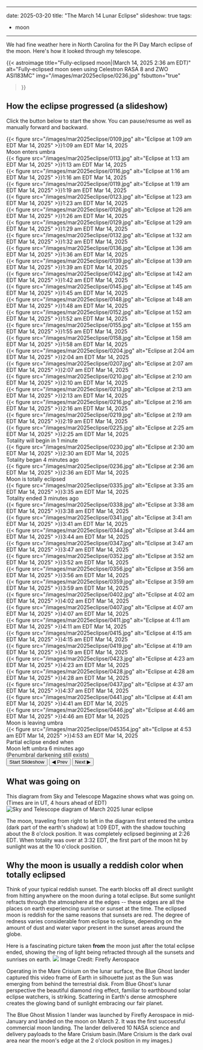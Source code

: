 ------
date: 2025-03-20
title: "The March 14 Lunar Eclipse"
slideshow: true
tags:
- moon
---
 
<!--use_slideshow causes the necessary css from assets/css/slideshow.css to be included in the header of the 
    resulting html if and only if this is a post containing use_slideshow. This required a mod to _includes/head.html-->

We had fine weather here in North Carolina for the Pi Day March eclipse of the moon. Here's how it looked through my telescope.

<!--more-->
{{< astroimage
title="Fully-eclipsed moon|(March 14, 2025 2:36 am EDT)"
   alt="Fully-eclipsed moon seen using Celestron RASA 8 and ZWO ASI183MC"
   img="/images/mar2025eclipse/0236.jpg"
   fsbutton="true"
>}}

## How the eclipse progressed (a slideshow)
Click the button below to start the show. You can pause/resume as well as manually forward and backward.
<div class="slideshow-container">
<div class="slideshow">
<div class="slide">{{< figure src="/images/mar2025eclipse/0109.jpg" alt="Eclipse at 1:09 am EDT Mar 14, 2025" >}}<span class="caption">1:09 am EDT Mar 14, 2025<br>Moon enters umbra</span></div>
<div class="slide">{{< figure src="/images/mar2025eclipse/0113.jpg" alt="Eclipse at 1:13 am EDT Mar 14, 2025" >}}<span class="caption">1:13 am EDT Mar 14, 2025</span></div>
<div class="slide">{{< figure src="/images/mar2025eclipse/0116.jpg" alt="Eclipse at 1:16 am EDT Mar 14, 2025" >}}<span class="caption">1:16 am EDT Mar 14, 2025</span></div>
<div class="slide">{{< figure src="/images/mar2025eclipse/0119.jpg" alt="Eclipse at 1:19 am EDT Mar 14, 2025" >}}<span class="caption">1:19 am EDT Mar 14, 2025</span></div>
<div class="slide">{{< figure src="/images/mar2025eclipse/0123.jpg" alt="Eclipse at 1:23 am EDT Mar 14, 2025" >}}<span class="caption">1:23 am EDT Mar 14, 2025</span></div>
<div class="slide">{{< figure src="/images/mar2025eclipse/0126.jpg" alt="Eclipse at 1:26 am EDT Mar 14, 2025" >}}<span class="caption">1:26 am EDT Mar 14, 2025</span></div>
<div class="slide">{{< figure src="/images/mar2025eclipse/0129.jpg" alt="Eclipse at 1:29 am EDT Mar 14, 2025" >}}<span class="caption">1:29 am EDT Mar 14, 2025</span></div>
<div class="slide">{{< figure src="/images/mar2025eclipse/0132.jpg" alt="Eclipse at 1:32 am EDT Mar 14, 2025" >}}<span class="caption">1:32 am EDT Mar 14, 2025</span></div>
<div class="slide">{{< figure src="/images/mar2025eclipse/0136.jpg" alt="Eclipse at 1:36 am EDT Mar 14, 2025" >}}<span class="caption">1:36 am EDT Mar 14, 2025</span></div>
<div class="slide">{{< figure src="/images/mar2025eclipse/0139.jpg" alt="Eclipse at 1:39 am EDT Mar 14, 2025" >}}<span class="caption">1:39 am EDT Mar 14, 2025</span></div>
<div class="slide">{{< figure src="/images/mar2025eclipse/0142.jpg" alt="Eclipse at 1:42 am EDT Mar 14, 2025" >}}<span class="caption">1:42 am EDT Mar 14, 2025</span></div>
<div class="slide">{{< figure src="/images/mar2025eclipse/0145.jpg" alt="Eclipse at 1:45 am EDT Mar 14, 2025" >}}<span class="caption">1:45 am EDT Mar 14, 2025</span></div>
<div class="slide">{{< figure src="/images/mar2025eclipse/0148.jpg" alt="Eclipse at 1:48 am EDT Mar 14, 2025" >}}<span class="caption">1:48 am EDT Mar 14, 2025</span></div>
<div class="slide">{{< figure src="/images/mar2025eclipse/0152.jpg" alt="Eclipse at 1:52 am EDT Mar 14, 2025" >}}<span class="caption">1:52 am EDT Mar 14, 2025</span></div>
<div class="slide">{{< figure src="/images/mar2025eclipse/0155.jpg" alt="Eclipse at 1:55 am EDT Mar 14, 2025" >}}<span class="caption">1:55 am EDT Mar 14, 2025</span></div>
<div class="slide">{{< figure src="/images/mar2025eclipse/0158.jpg" alt="Eclipse at 1:58 am EDT Mar 14, 2025" >}}<span class="caption">1:58 am EDT Mar 14, 2025</span></div>
<div class="slide">{{< figure src="/images/mar2025eclipse/0204.jpg" alt="Eclipse at 2:04 am EDT Mar 14, 2025" >}}<span class="caption">2:04 am EDT Mar 14, 2025</span></div>
<div class="slide">{{< figure src="/images/mar2025eclipse/0207.jpg" alt="Eclipse at 2:07 am EDT Mar 14, 2025" >}}<span class="caption">2:07 am EDT Mar 14, 2025</span></div>
<div class="slide">{{< figure src="/images/mar2025eclipse/0210.jpg" alt="Eclipse at 2:10 am EDT Mar 14, 2025" >}}<span class="caption">2:10 am EDT Mar 14, 2025</span></div>
<div class="slide">{{< figure src="/images/mar2025eclipse/0213.jpg" alt="Eclipse at 2:13 am EDT Mar 14, 2025" >}}<span class="caption">2:13 am EDT Mar 14, 2025</span></div>
<div class="slide">{{< figure src="/images/mar2025eclipse/0216.jpg" alt="Eclipse at 2:16 am EDT Mar 14, 2025" >}}<span class="caption">2:16 am EDT Mar 14, 2025</span></div>
<div class="slide">{{< figure src="/images/mar2025eclipse/0219.jpg" alt="Eclipse at 2:19 am EDT Mar 14, 2025" >}}<span class="caption">2:19 am EDT Mar 14, 2025</span></div>
<div class="slide">{{< figure src="/images/mar2025eclipse/0225.jpg" alt="Eclipse at 2:25 am EDT Mar 14, 2025" >}}<span class="caption">2:25 am EDT Mar 14, 2025<br>Totality will begin in 1 minute</span></div>
<div class="slide" data-duration="2000">{{< figure src="/images/mar2025eclipse/0230.jpg" alt="Eclipse at 2:30 am EDT Mar 14, 2025" >}}<span class="caption">2:30 am EDT Mar 14, 2025<br>Totality began 4 minutes ago</span></div>
<div class="slide" data-duration="4000">{{< figure src="/images/mar2025eclipse/0236.jpg" alt="Eclipse at 2:36 am EDT Mar 14, 2025" >}}<span class="caption">2:36 am EDT Mar 14, 2025<br>Moon is totally eclipsed</span></div>
<div class="slide">{{< figure src="/images/mar2025eclipse/0335.jpg" alt="Eclipse at 3:35 am EDT Mar 14, 2025" >}}<span class="caption">3:35 am EDT Mar 14, 2025<br>Totality ended 3 minutes ago</span></div>
<div class="slide">{{< figure src="/images/mar2025eclipse/0338.jpg" alt="Eclipse at 3:38 am EDT Mar 14, 2025" >}}<span class="caption">3:38 am EDT Mar 14, 2025</span></div>
<div class="slide">{{< figure src="/images/mar2025eclipse/0341.jpg" alt="Eclipse at 3:41 am EDT Mar 14, 2025" >}}<span class="caption">3:41 am EDT Mar 14, 2025</span></div>
<div class="slide">{{< figure src="/images/mar2025eclipse/0344.jpg" alt="Eclipse at 3:44 am EDT Mar 14, 2025" >}}<span class="caption">3:44 am EDT Mar 14, 2025</span></div>
<div class="slide">{{< figure src="/images/mar2025eclipse/0347.jpg" alt="Eclipse at 3:47 am EDT Mar 14, 2025" >}}<span class="caption">3:47 am EDT Mar 14, 2025</span></div>
<div class="slide">{{< figure src="/images/mar2025eclipse/0352.jpg" alt="Eclipse at 3:52 am EDT Mar 14, 2025" >}}<span class="caption">3:52 am EDT Mar 14, 2025</span></div>
<div class="slide">{{< figure src="/images/mar2025eclipse/0356.jpg" alt="Eclipse at 3:56 am EDT Mar 14, 2025" >}}<span class="caption">3:56 am EDT Mar 14, 2025</span></div>
<div class="slide">{{< figure src="/images/mar2025eclipse/0359.jpg" alt="Eclipse at 3:59 am EDT Mar 14, 2025" >}}<span class="caption">3:59 am EDT Mar 14, 2025</span></div>
<div class="slide">{{< figure src="/images/mar2025eclipse/0402.jpg" alt="Eclipse at 4:02 am EDT Mar 14, 2025" >}}<span class="caption">4:02 am EDT Mar 14, 2025</span></div>
<div class="slide">{{< figure src="/images/mar2025eclipse/0407.jpg" alt="Eclipse at 4:07 am EDT Mar 14, 2025" >}}<span class="caption">4:07 am EDT Mar 14, 2025</span></div>
<div class="slide">{{< figure src="/images/mar2025eclipse/0411.jpg" alt="Eclipse at 4:11 am EDT Mar 14, 2025" >}}<span class="caption">4:11 am EDT Mar 14, 2025</span></div>
<div class="slide">{{< figure src="/images/mar2025eclipse/0415.jpg" alt="Eclipse at 4:15 am EDT Mar 14, 2025" >}}<span class="caption">4:15 am EDT Mar 14, 2025</span></div>
<div class="slide">{{< figure src="/images/mar2025eclipse/0419.jpg" alt="Eclipse at 4:19 am EDT Mar 14, 2025" >}}<span class="caption">4:19 am EDT Mar 14, 2025</span></div>
<div class="slide">{{< figure src="/images/mar2025eclipse/0423.jpg" alt="Eclipse at 4:23 am EDT Mar 14, 2025" >}}<span class="caption">4:23 am EDT Mar 14, 2025</span></div>
<div class="slide">{{< figure src="/images/mar2025eclipse/0428.jpg" alt="Eclipse at 4:28 am EDT Mar 14, 2025" >}}<span class="caption">4:28 am EDT Mar 14, 2025</span></div>
<div class="slide">{{< figure src="/images/mar2025eclipse/0437.jpg" alt="Eclipse at 4:37 am EDT Mar 14, 2025" >}}<span class="caption">4:37 am EDT Mar 14, 2025</span></div>
<div class="slide">{{< figure src="/images/mar2025eclipse/0441.jpg" alt="Eclipse at 4:41 am EDT Mar 14, 2025" >}}<span class="caption">4:41 am EDT Mar 14, 2025</span></div>
<div class="slide">{{< figure src="/images/mar2025eclipse/0446.jpg" alt="Eclipse at 4:46 am EDT Mar 14, 2025" >}}<span class="caption">4:46 am EDT Mar 14, 2025<br>Moon is leaving umbra</span></div>
<div class="slide">{{< figure src="/images/mar2025eclipse/045354.jpg" alt="Eclipse at 4:53 am EDT Mar 14, 2025" >}}<span class="caption">4:53 am EDT Mar 14, 2025<br>Partial eclipse ended when<br>Moon left umbra 6 minutes ago<br>(Penumbral darkening still exists)</span></div>
</div>

<div class="controls">
  <button id="slideshowControl" type="button">Start Slideshow</button>
  <button id="prevSlide" type="button">◀ Prev</button>
  <button id="nextSlide" type="button">Next ▶</button>
</div>
</div>

## What was going on
This diagram from Sky and Telescope Magazine shows what was going on. (Times are in UT, 4 hours ahead of EDT)
![Sky and Telescope diagram of March 2025 lunar eclipse](https://dq0hsqwjhea1.cloudfront.net/Lunar-eclipse-path-14-March-2025.png)

The moon, traveling from right to left in the diagram first entered the umbra (dark part of the earth's shadow) at 1:09 EDT, with the shadow
touching about the 8 o'clock position. It was completely eclipsed beginning at 2:26 EDT. When totality was over at 3:32 EDT, the first part of the moon hit by
sunlight was at the 10 o'clock position.

## Why the moon is usually a reddish color when totally eclipsed
Think of your typical reddish sunset.  The earth blocks off all direct sunlight from hitting anywhere on the moon during a total eclipse. But some sunlight refracts through the atmosphere at the edges -- these edges are all the places on earth experiencing sunrise or sunset at the time. The eclipsed moon is reddish for the same reasons that sunsets are red. The degree of redness varies considerable from eclipse to eclipse, depending on the amount of dust and water vapor present in the sunset areas around the globe.

Here is a fascinating picture taken **from** the moon just after the total eclipse ended, showing the ring of light being refracted through all the sunsets and sunrises on earth.
![](https://apod.nasa.gov/apod/image/2503/eclipse-shot-from-blue-ghost-mission-1.jpg)
Image Credit: Firefly Aerospace

Operating in the Mare Crisium on the lunar surface, the Blue Ghost lander captured this video frame of Earth in silhouette just as the Sun was emerging from behind the terrestrial disk. From Blue Ghost's lunar perspective the beautiful diamond ring effect, familiar to earthbound solar eclipse watchers, is striking. Scattering in Earth's dense atmosphere creates the glowing band of sunlight embracing our fair planet. 

The Blue Ghost Mission 1 lander was launched by Firefly Aerospace in mid-January and landed on the moon on March 2. It was the first successful commercial moon landing. The lander delivered 10 NASA science and delivery payloads to the Mare Crisium basin.(Mare Crisium is the dark oval area near the moon's edge at the 2 o'clock position in my images.)

<!--exercise care here!  Things got squirrely when there was whitespace before the script tag-->
<script>
document.addEventListener("DOMContentLoaded", function () {
 
  let slides = document.querySelectorAll(".slideshow .slide");
  let totalSlides = slides.length;
  let index = 0;
  let playing = false;
  let slideshowTimeout;
  let button = document.getElementById("slideshowControl");
  let prevButton = document.getElementById("prevSlide");
  let nextButton = document.getElementById("nextSlide");
  let defaultInterval = 1000; // Default slide duration

  if (!button || !prevButton || !nextButton || slides.length === 0) {
    console.error("❌ ERROR: One or more elements not found. Check HTML structure.");
    return;
  }

  function showSlide(i) {
    console.log(`🔄 Changing to slide ${i}`);
    slides.forEach((slide, idx) => {
      slide.style.opacity = idx === i ? "1" : "0";
    });
    index = i;
  }

  function startSlideshow() {
    console.log("▶ Starting Slideshow...");
    playing = true;
    button.textContent = "Pause Slideshow";

    function nextSlide() {
      if (index < totalSlides - 1) {
        index++;
        showSlide(index);

        // Get custom duration from `data-duration` or use default
        let slideDuration = slides[index].getAttribute("data-duration") || defaultInterval;
        slideshowTimeout = setTimeout(nextSlide, slideDuration);
      } else {
        console.log("⏹ Slideshow finished.");
        playing = false;
        button.textContent = "Restart Slideshow";
      }
    }

    nextSlide(); // Start the slideshow
  }

  function pauseSlideshow() {
    console.log("⏸ Pausing Slideshow...");
    playing = false;
    button.textContent = "Resume Slideshow";
    clearTimeout(slideshowTimeout);
  }

  button.addEventListener("click", function () {
    if (!playing) {
      if (button.textContent === "Restart Slideshow") {
        index = 0; // Reset to first slide
        showSlide(index);
      }
      startSlideshow();
    } else {
      pauseSlideshow();
    }
  });

  prevButton.addEventListener("click", function () {
    index = Math.max(0, index - 1); // Prevent going below 0
    showSlide(index);
  });

  nextButton.addEventListener("click", function () {
    index = Math.min(totalSlides - 1, index + 1); // Prevent going past last slide
    showSlide(index);
  });

  showSlide(index); // Show the first image initially
});

</script>
